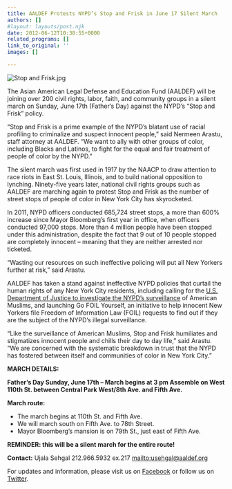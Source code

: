 ```yaml
---
title: AALDEF Protests NYPD’s Stop and Frisk in June 17 Silent March
authors: []
#layout: layouts/post.njk
date: 2012-06-12T10:38:55+0000
related_programs: []
link_to_original: ''
images: []

---
```

![Stop and Frisk.jpg](/uploads/Stop%20and%20Frisk-thumb-240x310-551.jpg)

The Asian American Legal Defense and Education Fund (AALDEF) will be joining over 200 civil rights, labor, faith, and community groups in a silent march on Sunday, June 17th (Father’s Day) against the NYPD’s “Stop and Frisk” policy.

“Stop and Frisk is a prime example of the NYPD’s blatant use of racial profiling to criminalize and suspect innocent people,” said Nermeen Arastu, staff attorney at AALDEF. “We want to ally with other groups of color, including Blacks and Latinos, to fight for the equal and fair treatment of people of color by the NYPD.”

The silent march was first used in 1917 by the NAACP to draw attention to race riots in East St. Louis, Illinois, and to build national opposition to lynching. Ninety-five years later, national civil rights groups such as AALDEF are marching again to protest Stop and Frisk as the number of street stops of people of color in New York City has skyrocketed.

In 2011, NYPD officers conducted 685,724 street stops, a more than 600% increase since Mayor Bloomberg’s first year in office, when officers conducted 97,000 stops. More than 4 million people have been stopped under this administration, despite the fact that 9 out of 10 people stopped are completely innocent – meaning that they are neither arrested nor ticketed.

“Wasting our resources on such ineffective policing will put all New Yorkers further at risk,” said Arastu.

AALDEF has taken a stand against ineffective NYPD policies that curtail the human rights of any New York City residents, including calling for the [U.S. Department of Justice to investigate the NYPD’s surveillance](/press-release/100-civil-rights-groups-call-on-us-justice-department-to-investigate-nypd-surveillance-of-muslims/) of American Muslims, and launching Go FOIL Yourself, an initiative to help innocent New Yorkers file Freedom of Information Law (FOIL) requests to find out if they are the subject of the NYPD’s illegal surveillance.

“Like the surveillance of American Muslims, Stop and Frisk humiliates and stigmatizes innocent people and chills their day to day life,” said Arastu. “We are concerned with the systematic breakdown in trust that the NYPD has fostered between itself and communities of color in New York City.”

**MARCH DETAILS:**

**Father’s Day Sunday, June 17th – March begins at 3 pm Assemble on West 110th St. between Central Park West/8th Ave. and Fifth Ave.**

**March route:**

* The march begins at 110th St. and Fifth Ave.
* We will march south on Fifth Ave. to 78th Street.
* Mayor Bloomberg’s mansion is on 79th St., just east of Fifth Ave.

**REMINDER: this will be a silent march for the entire route!**

**Contact:** Ujala Sehgal 212.966.5932 ex.217 [mailto:usehgal@aaldef.org](mailto:usehgal@aaldef.org)

For updates and information, please visit us on [Facebook](https://www.facebook.com/pages/Asian-American-Legal-Defense-and-Education-Fund-AALDEF/298112369682) or follow us on [Twitter](https://twitter.com/#%21/aaldef).